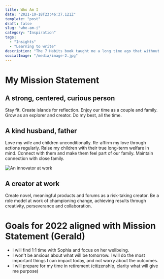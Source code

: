 ```yaml
---
title: Who Am I
date: "2021-10-18T23:46:37.121Z"
template: "post"
draft: false
slug: "who-am-i"
category: "Inspiration"
tags:
  - "Insights"
  - "Learning to write"
description: "The 7 Habits book taught me a long time ago that without having clarity of what matters it's hard to lead a meaningful life."
socialImage: "/media/image-2.jpg"
---
```


# My Mission Statement 

## A strong, centered, curious person 
Stay fit. Create islands for reflection. Enjoy our time as a couple and family. Grow as an explorer and creator. Do my best, all the time. 

## A kind husband, father
Love my wife and children unconditionally. Re-affirm my love through actions regularly. Raise my children with their true long-term welfare in mind. Connect with them and make them feel part of our family. Maintain connection with close family. 

![An innovator at work](/media/image-2.jpg)

## A creator at work
Create novel, meaningful products and forums as a risk-taking creator. Be a role model at work of championing change, achieving results through creativity, perseverance and collaboration. 

# Goals for 2022 aligned with Mission Statement (Gerald)

- I will find 1:1 time with Sophia and focus on her wellbeing. 
- I won't be anxious about what will be tomorrow. I will do the most important things I can impact today, and not worry about the outcomes.
- I will prepare for my time in retirement (citizenship, clarity what will give me purpose)

